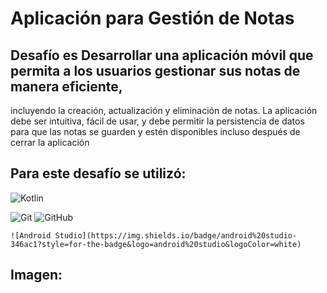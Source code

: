# Aplicación para Gestión de Notas





## Desafío es Desarrollar una aplicación móvil que permita a los usuarios gestionar sus notas de manera eficiente,
incluyendo la creación, actualización y eliminación de notas. La aplicación debe ser intuitiva, fácil de usar, 
y debe permitir la persistencia de datos para que las notas se guarden y estén disponibles incluso después de cerrar la aplicación

## Para este desafío se utilizó:

 ![Kotlin](https://img.shields.io/badge/kotlin-%237F52FF.svg?style=for-the-badge&logo=kotlin&logoColor=white)

  ![Git](https://img.shields.io/badge/git-%23F05033.svg?style=for-the-badge&logo=git&logoColor=white)
    ![GitHub](https://img.shields.io/badge/github-%23121011.svg?style=for-the-badge&logo=github&logoColor=white)

    ![Android Studio](https://img.shields.io/badge/android%20studio-346ac1?style=for-the-badge&logo=android%20studio&logoColor=white)

## Imagen: 


